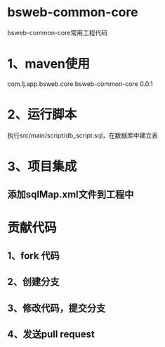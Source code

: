 # bsweb-common-core
bsweb-common-core常用工程代码

# 1、maven使用
  <depenency>com.lj.app.bsweb.core</depency>
  <artictId>bsweb-common-core</depecy>
  <version>0.0.1</version>

# 2、运行脚本
执行src/main/script/db_script.sql，在数据库中建立表

# 3、项目集成

## 添加sqlMap.xml文件到工程中

# 贡献代码
## 1、fork  代码
## 2、创建分支
## 3、修改代码，提交分支
## 4、发送pull request
